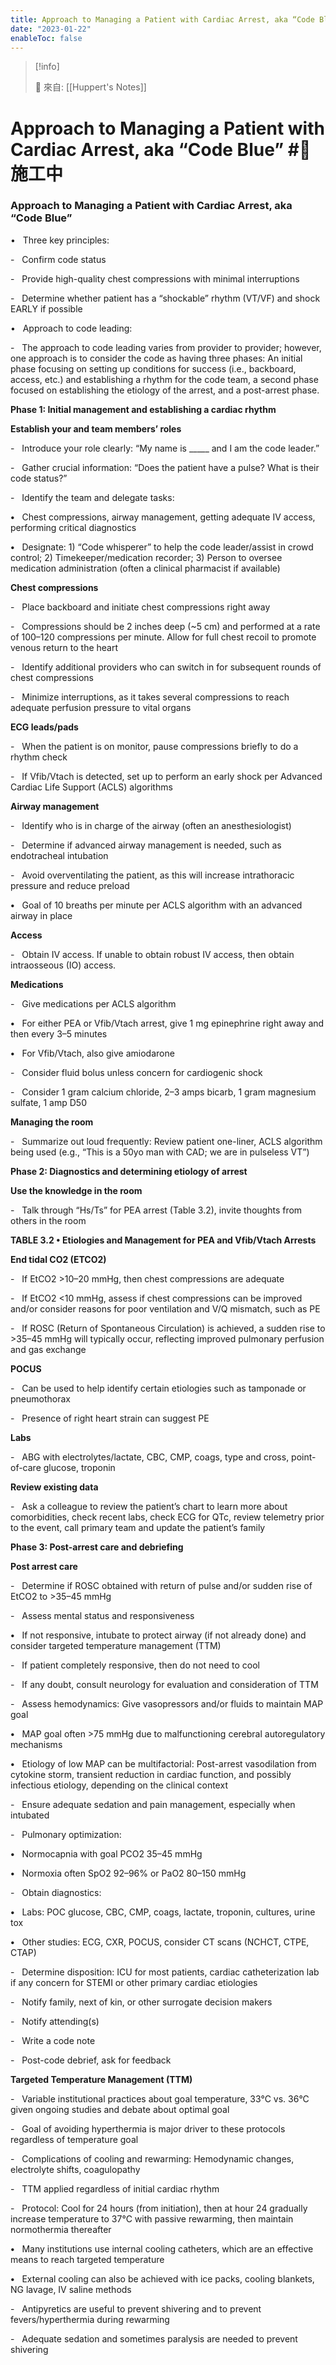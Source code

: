 ```yaml
---
title: Approach to Managing a Patient with Cardiac Arrest, aka “Code Blue”
date: "2023-01-22"
enableToc: false
---
```


> [!info]
>
> 🌱 來自: [[Huppert's Notes]]

# Approach to Managing a Patient with Cardiac Arrest, aka “Code Blue” #🚧 施工中

### Approach to Managing a Patient with Cardiac Arrest, aka “Code Blue”

•   Three key principles:

-   Confirm code status

-   Provide high-quality chest compressions with minimal interruptions

-   Determine whether patient has a “shockable” rhythm (VT/VF) and shock EARLY if possible

•   Approach to code leading:

-   The approach to code leading varies from provider to provider; however, one approach is to consider the code as having three phases: An initial phase focusing on setting up conditions for success (i.e., backboard, access, etc.) and establishing a rhythm for the code team, a second phase focused on establishing the etiology of the arrest, and a post-arrest phase.

**Phase 1: Initial management and establishing a cardiac rhythm**

**Establish your and team members’ roles**

-   Introduce your role clearly: “My name is \_\_\_\_\_ and I am the code leader.”

-   Gather crucial information: “Does the patient have a pulse? What is their code status?”

-   Identify the team and delegate tasks:

**•**   Chest compressions, airway management, getting adequate IV access, performing critical diagnostics

**•**   Designate: 1) “Code whisperer” to help the code leader/assist in crowd control; 2) Timekeeper/medication recorder; 3) Person to oversee medication administration (often a clinical pharmacist if available)

**Chest compressions**

-   Place backboard and initiate chest compressions right away

-   Compressions should be 2 inches deep (~5 cm) and performed at a rate of 100–120 compressions per minute. Allow for full chest recoil to promote venous return to the heart

-   Identify additional providers who can switch in for subsequent rounds of chest compressions

-   Minimize interruptions, as it takes several compressions to reach adequate perfusion pressure to vital organs

**ECG leads/pads**

-   When the patient is on monitor, pause compressions briefly to do a rhythm check

-   If Vfib/Vtach is detected, set up to perform an early shock per Advanced Cardiac Life Support (ACLS) algorithms

**Airway management**

-   Identify who is in charge of the airway (often an anesthesiologist)

-   Determine if advanced airway management is needed, such as endotracheal intubation

-   Avoid overventilating the patient, as this will increase intrathoracic pressure and reduce preload

**•**   Goal of 10 breaths per minute per ACLS algorithm with an advanced airway in place

**Access**

-   Obtain IV access. If unable to obtain robust IV access, then obtain intraosseous (IO) access.

**Medications**

-   Give medications per ACLS algorithm

**•**   For either PEA or Vfib/Vtach arrest, give 1 mg epinephrine right away and then every 3–5 minutes

**•**   For Vfib/Vtach, also give amiodarone

-   Consider fluid bolus unless concern for cardiogenic shock

-   Consider 1 gram calcium chloride, 2–3 amps bicarb, 1 gram magnesium sulfate, 1 amp D50

**Managing the room**

-   Summarize out loud frequently: Review patient one-liner, ACLS algorithm being used (e.g., “This is a 50yo man with CAD; we are in pulseless VT”)

**Phase 2: Diagnostics and determining etiology of arrest**

**Use the knowledge in the room**

-   Talk through “Hs/Ts” for PEA arrest (Table 3.2), invite thoughts from others in the room


**TABLE 3.2 • Etiologies and Management for PEA and Vfib/Vtach Arrests**




**End tidal CO2 (ETCO2)**

-   If EtCO2 >10–20 mmHg, then chest compressions are adequate

-   If EtCO2 <10 mmHg, assess if chest compressions can be improved and/or consider reasons for poor ventilation and V/Q mismatch, such as PE

-   If ROSC (Return of Spontaneous Circulation) is achieved, a sudden rise to >35–45 mmHg will typically occur, reflecting improved pulmonary perfusion and gas exchange

**POCUS**

-   Can be used to help identify certain etiologies such as tamponade or pneumothorax

-   Presence of right heart strain can suggest PE

**Labs**

-   ABG with electrolytes/lactate, CBC, CMP, coags, type and cross, point-of-care glucose, troponin

**Review existing data**

-   Ask a colleague to review the patient’s chart to learn more about comorbidities, check recent labs, check ECG for QTc, review telemetry prior to the event, call primary team and update the patient’s family

**Phase 3: Post-arrest care and debriefing**

**Post arrest care**

-   Determine if ROSC obtained with return of pulse and/or sudden rise of EtCO2 to >35–45 mmHg

-   Assess mental status and responsiveness

**•**   If not responsive, intubate to protect airway (if not already done) and consider targeted temperature management (TTM)

-   If patient completely responsive, then do not need to cool

-   If any doubt, consult neurology for evaluation and consideration of TTM

-   Assess hemodynamics: Give vasopressors and/or fluids to maintain MAP goal

**•**   MAP goal often >75 mmHg due to malfunctioning cerebral autoregulatory mechanisms

**•**   Etiology of low MAP can be multifactorial: Post-arrest vasodilation from cytokine storm, transient reduction in cardiac function, and possibly infectious etiology, depending on the clinical context

-   Ensure adequate sedation and pain management, especially when intubated

-   Pulmonary optimization:

**•**   Normocapnia with goal PCO2 35–45 mmHg

**•**   Normoxia often SpO2 92–96% or PaO2 80–150 mmHg

-   Obtain diagnostics:

**•**   Labs: POC glucose, CBC, CMP, coags, lactate, troponin, cultures, urine tox

**•**   Other studies: ECG, CXR, POCUS, consider CT scans (NCHCT, CTPE, CTAP)

-   Determine disposition: ICU for most patients, cardiac catheterization lab if any concern for STEMI or other primary cardiac etiologies

-   Notify family, next of kin, or other surrogate decision makers

-   Notify attending(s)

-   Write a code note

-   Post-code debrief, ask for feedback

**Targeted Temperature Management (TTM)**

-   Variable institutional practices about goal temperature, 33°C vs. 36°C given ongoing studies and debate about optimal goal

-   Goal of avoiding hyperthermia is major driver to these protocols regardless of temperature goal

-   Complications of cooling and rewarming: Hemodynamic changes, electrolyte shifts, coagulopathy

-   TTM applied regardless of initial cardiac rhythm

-   Protocol: Cool for 24 hours (from initiation), then at hour 24 gradually increase temperature to 37°C with passive rewarming, then maintain normothermia thereafter

**•**   Many institutions use internal cooling catheters, which are an effective means to reach targeted temperature

**•**   External cooling can also be achieved with ice packs, cooling blankets, NG lavage, IV saline methods

-   Antipyretics are useful to prevent shivering and to prevent fevers/hyperthermia during rewarming

-   Adequate sedation and sometimes paralysis are needed to prevent shivering

